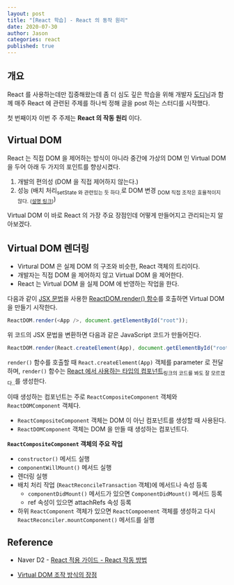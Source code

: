 ```yaml
---
layout: post
title: "[React 학습] - React 의 동작 원리"
date: 2020-07-30
author: Jason
categories: react
published: true
---
```


## 개요

React 를 사용하는데만 집중해왔는데 좀 더 심도 깊은 학습을 위해 개발자 [도디](https://dodody.github.io/)님과 함께 매주 React 에 관련된 주제를 하나씩 정해 글을 post 하는 스터디를 시작했다.

첫 번째이자 이번 주 주제는 **React 의 작동 원리** 이다.

## Virtual DOM

React 는 직접 DOM 을 제어하는 방식이 아니라 중간에 가상의 DOM 인 Virtual DOM 을 두어 아래 두 가지의 포인트를 향상시켰다.

1. 개발의 편의성 (DOM 을 직접 제어하지 않는다.)
2. 성능 (배치 처리<sub>setState 와 관련있는 듯 하다.</sub>로 DOM 변경 <sub>DOM 직접 조작은 효율적이지 않다. ([설명 링크](https://velopert.com/3236))</sub>)

Virtual DOM 이 바로 React 의 가장 주요 장점인데 어떻게 만들어지고 관리되는지 알아보겠다.

## Virtual DOM 렌더링

- Virtural DOM 은 실제 DOM 의 구조와 비슷한, React 객체의 트리이다.
- 개발자는 직접 DOM 을 제어하지 않고 Virtual DOM 을 제어한다.
- React 는 Virtual DOM 을 실제 DOM 에 반영하는 작업을 한다.

다음과 같이 [JSX 문법](https://reactjs.org/docs/jsx-in-depth.html)을 사용한 [ReactDOM.render() 함수](https://github.com/naver/react-sample-code/blob/master/src/index.js#L18-L23)를 호출하면 Virtual DOM 을 만들기 시작한다.

```javascript
ReactDOM.render(<App />, document.getElementById("root"));
```

위 코드의 JSX 문법을 변환하면 다음과 같은 JavaScript 코드가 만들어진다.

```javascript
ReactDOM.render(React.createElement(App), document.getElementById("root"));
```

`render()` 함수를 호출할 때 `React.createElement(App)` 객체를 parameter 로 전달하며,
`render()` 함수는 [React 에서 사용하는 타입의 컴포넌트](https://github.com/facebook/react/blob/6eebed0535a5e28effb7200783cede7a4bdab7ec/src/renderers/shared/stack/reconciler/instantiateReactComponent.js#L71-L138)<sub>링크의 코드를 봐도 잘 모르겠다..</sub>를 생성한다.

이때 생성하는 컴포넌트는 주로 `ReactCompositeComponent` 객체와 `ReactDOMComponent` 객체다.

- `ReactCompositeComponent` 객체는 DOM 이 아닌 컴포넌트를 생성할 때 사용된다.
- `ReactDOMComponent` 객체는 DOM 을 만들 때 생성하는 컴포넌트다.

**`ReactCompositeComponent` 객체의 주요 작업**

- `constructor()` 메서드 실행
- `componentWillMount()` 메서드 실행
- 렌더링 실행
- 배치 처리 작업 (`ReactReconcileTransaction` 객체)에 메서드나 속성 등록
  - `componentDidMount()` 메서드가 있으면 `ComponentDidMount()` 메서드 등록
  - ref 속성이 있으면 attachRefs 속성 등록
- 하위 `ReactComponent` 객체가 있으면 `ReactCompoenent` 객체를 생성하고 다시 `ReactReconciler.mountComponent()` 메서드를 실행

## Reference

- Naver D2 - [React 적용 가이드 - React 작동 방법](https://d2.naver.com/helloworld/9297403)

- [Virtual DOM 조작 방식의 장점](https://velopert.com/3236)
